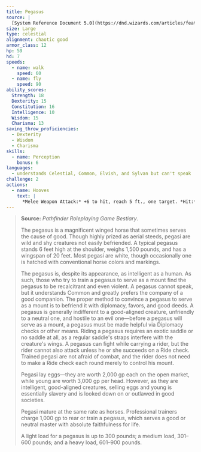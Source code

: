 ```yaml
---
title: Pegasus
source: |
  [System Reference Document 5.0](https://dnd.wizards.com/articles/features/systems-reference-document-srd)
size: Large
type: celestial
alignment: chaotic good
armor_class: 12
hp: 59
hd: 7
speeds:
  - name: walk
    speed: 60
  - name: fly
    speed: 90
ability_scores:
  Strength: 18
  Dexterity: 15
  Constitution: 16
  Intelligence: 10
  Wisdom: 15
  Charisma: 13
saving_throw_proficiencies:
  - Dexterity
  - Wisdom
  - Charisma
skills:
  - name: Perception
    bonus: 6
languages:
  - understands Celestial, Common, Elvish, and Sylvan but can't speak
challenge: 2
actions:
  - name: Hooves
    text: |
      *Melee Weapon Attack:* +6 to hit, reach 5 ft., one target. *Hit:* 11 (2d6 + 4) bludgeoning damage.
---
```


> **Source:** *Pathfinder Roleplaying Game Bestiary*.
>
> The pegasus is a magnificent winged horse that sometimes serves the cause of good. Though highly prized as aerial steeds, pegasi are wild and shy creatures not easily befriended. A typical pegasus stands 6 feet high at the shoulder, weighs 1,500 pounds, and has a wingspan of 20 feet. Most pegasi are white, though occasionally one is hatched with conventional horse colors and markings.
>
> The pegasus is, despite its appearance, as intelligent as a human. As such, those who try to train a pegasus to serve as a mount find the pegasus to be recalcitrant and even violent. A pegasus cannot speak, but it understands Common and greatly prefers the company of a good companion. The proper method to convince a pegasus to serve as a mount is to befriend it with diplomacy, favors, and good deeds. A pegasus is generally indifferent to a good-aligned creature, unfriendly to a neutral one, and hostile to an evil one—before a pegasus will serve as a mount, a pegasus must be made helpful via Diplomacy checks or other means. Riding a pegasus requires an exotic saddle or no saddle at all, as a regular saddle's straps interfere with the creature's wings. A pegasus can fight while carrying a rider, but the rider cannot also attack unless he or she succeeds on a Ride check. Trained pegasi are not afraid of combat, and the rider does not need to make a Ride check each round merely to control his mount.
>
> Pegasi lay eggs—they are worth 2,000 gp each on the open market, while young are worth 3,000 gp per head. However, as they are intelligent, good-aligned creatures, selling eggs and young is essentially slavery and is looked down on or outlawed in good societies.
>
> Pegasi mature at the same rate as horses. Professional trainers charge 1,000 gp to rear or train a pegasus, which serves a good or neutral master with absolute faithfulness for life.
>
> A light load for a pegasus is up to 300 pounds; a medium load, 301–600 pounds; and a heavy load, 601–900 pounds.

